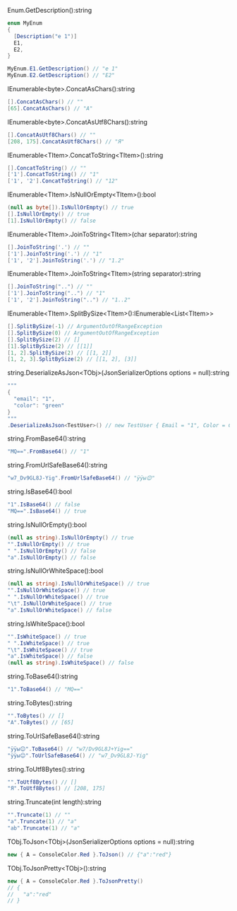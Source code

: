 
Enum.GetDescription():string
```csharp
enum MyEnum
{
  [Description("e 1")]
  E1,
  E2,
}

MyEnum.E1.GetDescription() // "e 1"
MyEnum.E2.GetDescription() // "E2"
```

IEnumerable&lt;byte&gt;.ConcatAsChars():string
```csharp
[].ConcatAsChars() // ""
[65].ConcatAsChars() // "A"
```

IEnumerable&lt;byte&gt;.ConcatAsUtf8Chars():string
```csharp
[].ConcatAsUtf8Chars() // ""
[208, 175].ConcatAsUtf8Chars() // "Я"
```

IEnumerable&lt;TItem&gt;.ConcatToString&lt;TItem&gt;():string
```csharp
[].ConcatToString() // ""
['1'].ConcatToString() // "1"
['1', '2'].ConcatToString() // "12"
```

IEnumerable&lt;TItem&gt;.IsNullOrEmpty&lt;TItem&gt;():bool
```csharp
(null as byte[]).IsNullOrEmpty() // true
[].IsNullOrEmpty() // true
[1].IsNullOrEmpty() // false
```

IEnumerable&lt;TItem&gt;.JoinToString&lt;TItem&gt;(char separator):string
```csharp
[].JoinToString('.') // ""
['1'].JoinToString('.') // "1"
['1', '2'].JoinToString('.') // "1.2"
```

IEnumerable&lt;TItem&gt;.JoinToString&lt;TItem&gt;(string separator):string
```csharp
[].JoinToString("..") // ""
['1'].JoinToString("..") // "1"
['1', '2'].JoinToString("..") // "1..2"
```

IEnumerable&lt;TItem&gt;.SplitBySize&lt;TItem&gt;():IEnumerable&lt;List&lt;TItem&gt;&gt;
```csharp
[].SplitBySize(-1) // ArgumentOutOfRangeException
[].SplitBySize(0) // ArgumentOutOfRangeException
[].SplitBySize(2) // []
[1].SplitBySize(2) // [[1]]
[1, 2].SplitBySize(2) // [[1, 2]]
[1, 2, 3].SplitBySize(2) // [[1, 2], [3]]
```

string.DeserializeAsJson&lt;TObj&gt;(JsonSerializerOptions options = null):string
```csharp
"""
{
  "email": "1",
  "color": "green"
}
"""
.DeserializeAsJson<TestUser>() // new TestUser { Email = "1", Color = ConsoleColor.Green }
```

string.FromBase64():string
```csharp
"MQ==".FromBase64() // "1"
```

string.FromUrlSafeBase64():string
```csharp
"w7_Dv9GL8J-Yig".FromUrlSafeBase64() // "ÿÿы😊"
```

string.IsBase64():bool
```csharp
"1".IsBase64() // false
"MQ==".IsBase64() // true
```

string.IsNullOrEmpty():bool
```csharp
(null as string).IsNullOrEmpty() // true
"".IsNullOrEmpty() // true
" ".IsNullOrEmpty() // false
"a".IsNullOrEmpty() // false
```

string.IsNullOrWhiteSpace():bool
```csharp
(null as string).IsNullOrWhiteSpace() // true
"".IsNullOrWhiteSpace() // true
" ".IsNullOrWhiteSpace() // true
"\t".IsNullOrWhiteSpace() // true
"a".IsNullOrWhiteSpace() // false
```

string.IsWhiteSpace():bool
```csharp
"".IsWhiteSpace() // true
" ".IsWhiteSpace() // true
"\t".IsWhiteSpace() // true
"a".IsWhiteSpace() // false
(null as string).IsWhiteSpace() // false
```

string.ToBase64():string
```csharp
"1".ToBase64() // "MQ=="
```

string.ToBytes():string
```csharp
"".ToBytes() // []
"A".ToBytes() // [65]
```

string.ToUrlSafeBase64():string
```csharp
"ÿÿы😊".ToBase64() // "w7/Dv9GL8J+Yig=="
"ÿÿы😊".ToUrlSafeBase64() // "w7_Dv9GL8J-Yig"
```

string.ToUtf8Bytes():string
```csharp
"".ToUtf8Bytes() // []
"Я".ToUtf8Bytes() // [208, 175]
```

string.Truncate(int length):string
```csharp
"".Truncate(1) // ""
"a".Truncate(1) // "a"
"ab".Truncate(1) // "a"
```

TObj.ToJson&lt;TObj&gt;(JsonSerializerOptions options = null):string
```csharp
new { A = ConsoleColor.Red }.ToJson() // {"a":"red"}
```

TObj.ToJsonPretty&lt;TObj&gt;():string
```csharp
new { A = ConsoleColor.Red }.ToJsonPretty()
// {
//   "a":"red"
// }
```
